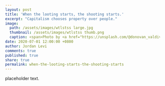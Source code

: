 ```yaml
---
layout: post
title: 'When the looting starts, the shooting starts.'
excerpt: "Capitalism chooses property over people."
image: 
  path: /assets/images/wtlstss large.jpg
  thumbnail: /assets/images/wtlstss thumb.png
  caption: <span>Photo by <a href="https://unsplash.com/@donovan_valdivia?utm_source=unsplash&amp;utm_medium=referral&amp;utm_content=creditCopyText">Andrew "Donovan" Valdivia</a> on <a href="https://unsplash.com/?utm_source=unsplash&amp;utm_medium=referral&amp;utm_content=creditCopyText">Unsplash</a></span>
date: 2020-07-01 12:00:00 +0800
author: Jordan Levi
comments: true
published: true
share: true
permalink: when-the-looting-starts-the-shooting-starts
---
```

placeholder text.
